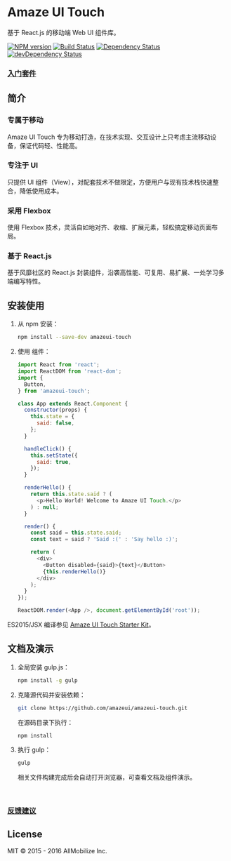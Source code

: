 # Amaze UI Touch

基于 React.js 的移动端 Web UI 组件库。

[![NPM version](https://img.shields.io/npm/v/amazeui-touch.svg?style=flat-square)](https://www.npmjs.com/package/amazeui-touch)
[![Build Status](https://img.shields.io/travis/amazeui/amazeui-touch.svg?style=flat-square)](https://travis-ci.org/amazeui/amazeui-touch)
[![Dependency Status](https://img.shields.io/david/amazeui/amazeui-touch.svg?style=flat-square)](https://david-dm.org/amazeui/amazeui-touch)
[![devDependency Status](https://img.shields.io/david/dev/amazeui/amazeui-touch.svg?style=flat-square)](https://david-dm.org/amazeui/amazeui-touch#info=devDependencies)

### [入门套件](https://github.com/amazeui/amt-starter-kit)

## 简介

### 专属于移动

Amaze UI Touch 专为移动打造，在技术实现、交互设计上只考虑主流移动设备，保证代码轻、性能高。

### 专注于 UI

只提供 UI 组件（View），对配套技术不做限定，方便用户与现有技术栈快速整合，降低使用成本。

### 采用 Flexbox

使用 Flexbox 技术，灵活自如地对齐、收缩、扩展元素，轻松搞定移动页面布局。

### 基于 React.js

基于风靡社区的 React.js 封装组件，沿袭高性能、可复用、易扩展、一处学习多端编写特性。



## 安装使用

1. 从 npm 安装：

   ``` bash
   npm install --save-dev amazeui-touch
   ```

2. 使用 组件：

   ``` javascript
   import React from 'react';
   import ReactDOM from 'react-dom';
   import {
     Button,
   } from 'amazeui-touch';

   class App extends React.Component {
     constructor(props) {
       this.state = {
         said: false,
       };
     }

     handleClick() {
       this.setState({
         said: true,
       });
     }

     renderHello() {
       return this.state.said ? (
         <p>Hello World! Welcome to Amaze UI Touch.</p>
       ) : null;
     }

     render() {
       const said = this.state.said;
       const text = said ? 'Said :(' : 'Say hello :)';

       return (
         <div>
           <Button disabled={said}>{text}</Button>
           {this.renderHello()}
         </div>
       );
     }
   });

   ReactDOM.render(<App />, document.getElementById('root'));
   ```

ES2015/JSX 编译参见 [Amaze UI Touch Starter Kit](https://github.com/amazeui/amt-starter-kit)。



## 文档及演示

1. 全局安装 gulp.js：

   ``` bash
   npm install -g gulp
   ```


1. 克隆源代码并安装依赖：

   ``` bash
   git clone https://github.com/amazeui/amazeui-touch.git
   ```

   在源码目录下执行：

   ``` bash
   npm install
   ```

2. 执行 gulp：

   ``` bash
   gulp
   ```

   相关文件构建完成后会自动打开浏览器，可查看文档及组件演示。

   ​

### [反馈建议](https://github.com/amazeui/amazeui-touch/issues)



## License

MIT © 2015 - 2016 AllMobilize Inc.
